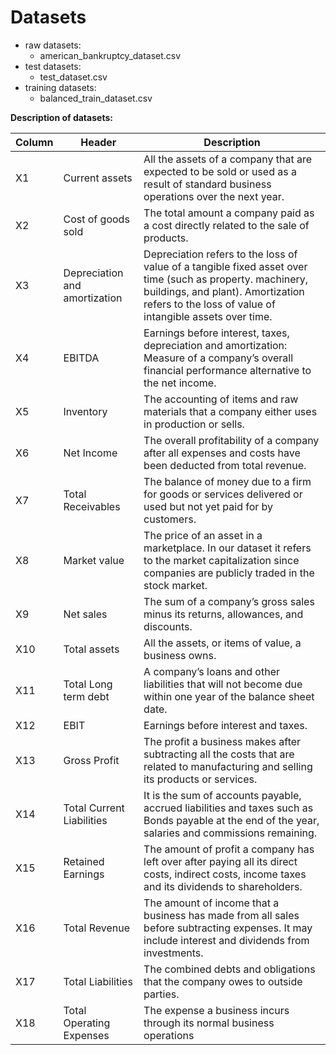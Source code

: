 # Datasets

- raw datasets: 
  - american_bankruptcy_dataset.csv
- test datasets:
  - test_dataset.csv
- training datasets:
  - balanced_train_dataset.csv

**Description of datasets:**

| Column | Header                        | Description                                                  |
| ------ | ----------------------------- | ------------------------------------------------------------ |
| X1     | Current assets                | All the assets of a company that are expected to be sold or used as a result of standard business operations over the next year. |
| X2     | Cost of goods sold            | The total amount a company paid as a cost directly related to the sale of products. |
| X3     | Depreciation and amortization | Depreciation refers to the loss of value of a tangible fixed asset over time (such as property. machinery, buildings, and plant). Amortization refers to the loss of value of intangible assets over time. |
| X4     | EBITDA                        | Earnings before interest, taxes, depreciation and amortization: Measure of a company’s overall financial performance alternative to the net income. |
| X5     | Inventory                     | The accounting of items and raw materials that a company either uses in production or sells. |
| X6     | Net Income                    | The overall profitability of a company after all expenses and costs have been deducted from total revenue. |
| X7     | Total Receivables             | The balance of money due to a firm for goods or services delivered or used but not yet paid for by customers. |
| X8     | Market value                  | The price of an asset in a marketplace. In our dataset it refers to the market capitalization since companies are publicly traded in the stock market. |
| X9     | Net sales                     | The sum of a company’s gross sales minus its returns, allowances, and discounts. |
| X10    | Total assets                  | All the assets, or items of value, a business owns.          |
| X11    | Total Long term debt          | A company’s loans and other liabilities that will not become due within one year of the balance sheet date. |
| X12    | EBIT                          | Earnings before interest and taxes.                          |
| X13    | Gross Profit                  | The profit a business makes after subtracting all the costs that are related to manufacturing and selling its products or services. |
| X14    | Total Current Liabilities     | It is the sum of accounts payable, accrued liabilities and taxes such as Bonds payable at the end of the year, salaries and commissions remaining. |
| X15    | Retained Earnings             | The amount of profit a company has left over after paying all its direct costs, indirect costs, income taxes and its dividends to shareholders. |
| X16    | Total Revenue                 | The amount of income that a business has made from all sales before subtracting expenses. It may include interest and dividends from investments. |
| X17    | Total Liabilities             | The combined debts and obligations that the company owes to outside parties. |
| X18    | Total Operating Expenses      | The expense a business incurs through its normal business operations |
